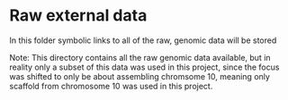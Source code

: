 # Raw external data
In this folder symbolic links to all of the raw, genomic data will be stored


Note:
This directory contains all the raw genomic data available, but in reality only a subset of this data was used in this project, since the focus was shifted to only be about assembling chromsome 10, meaning only scaffold from chromosome 10 was used in this project.